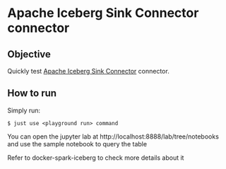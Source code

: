 # Apache Iceberg Sink Connector connector



## Objective

Quickly test [Apache Iceberg Sink Connector](https://github.com/tabular-io/iceberg-kafka-connect?tab=readme-ov-file) connector.




## How to run

Simply run:

```
$ just use <playground run> command 
```

You can open the jupyter lab at http://localhost:8888/lab/tree/notebooks and use the sample notebook to query the table

Refer to docker-spark-iceberg to check more details about it